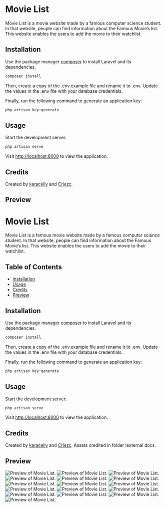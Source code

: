 # Movie List

Movie List is a movie website made by a famous computer science student. In that website, people can find information about the Famous Movie’s list. This website enables the users to add the movie to their watchlist.

## Installation

Use the package manager [composer](https://getcomposer.org/) to install Laravel and its dependencies.

```bash
composer install
```

Then, create a copy of the .env.example file and rename it to .env. Update the values in the .env file with your database credentials.

Finally, run the following command to generate an application key:
```bash
php artisan key:generate
```

## Usage

Start the development server:

```bash
php artisan serve
```
Visit [http://localhost:8000](http://localhost:8000) to view the application.

## Credits
Created by [karacelly](https://github.com/karacelly) and [Criezc](https://github.com/Criezc).

## Preview
# Movie List

Movie List is a famous movie website made by a famous computer science student. In that website, people can find information about the Famous Movie’s list. This website enables the users to add the movie to their watchlist.

## Table of Contents

  - [Installation](#installation)
  - [Usage](#usage)
  - [Credits](#credits)
  - [Preview](#contact)

## Installation

Use the package manager [composer](https://getcomposer.org/) to install Laravel and its dependencies.

```bash
composer install
```

Then, create a copy of the .env.example file and rename it to .env. Update the values in the .env file with your database credentials.

Finally, run the following command to generate an application key:
```bash
php artisan key:generate
```

## Usage

Start the development server:

```bash
php artisan serve
```
Visit [http://localhost:8000](http://localhost:8000) to view the application.

## Credits
Created by [karacelly](https://github.com/karacelly) and [Criezc](https://github.com/Criezc).
Assets credited in folder !external docs.

## Preview
![Preview of Movie List.](https://i.ibb.co/WxB8Rrp/Picture1.png "Preview of Movie List.")
![Preview of Movie List.](https://i.ibb.co/2331w5C/Picture2.png "Preview of Movie List.")
![Preview of Movie List.](https://i.ibb.co/vZTj7kR/Picture3.png "Preview of Movie List.")
![Preview of Movie List.](https://i.ibb.co/sQtP15s/Picture8.png "Preview of Movie List.")
![Preview of Movie List.](https://i.ibb.co/QJd6B5j/Picture9.png "Preview of Movie List.")
![Preview of Movie List.](https://i.ibb.co/NjQYSyz/Picture10.png "Preview of Movie List.")
![Preview of Movie List.](https://i.ibb.co/GpXtzXX/Picture11.png "Preview of Movie List.")
![Preview of Movie List.](https://i.ibb.co/GMKmmXn/Picture12.png "Preview of Movie List.")
![Preview of Movie List.](https://i.ibb.co/rfk7TZy/Picture13.png "Preview of Movie List.")
![Preview of Movie List.](https://i.ibb.co/TLv9pHP/Picture14.png "Preview of Movie List.")
![Preview of Movie List.](https://i.ibb.co/F5Gsn4f/Picture15.png "Preview of Movie List.")
![Preview of Movie List.](https://i.ibb.co/GtKWydy/Picture16.png "Preview of Movie List.")
![Preview of Movie List.](https://i.ibb.co/TKzKhkz/Picture17.png "Preview of Movie List.")
![Preview of Movie List.](https://i.ibb.co/0Vcf1Dh/Picture18.png "Preview of Movie List.")
![Preview of Movie List.](https://i.ibb.co/yVW0QWf/Picture19.png "Preview of Movie List.")
![Preview of Movie List.](https://i.ibb.co/6PF13t6/Picture20.png "Preview of Movie List.")

